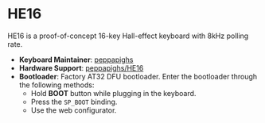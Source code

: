 # HE16

HE16 is a proof-of-concept 16-key Hall-effect keyboard with 8kHz polling rate.

- **Keyboard Maintainer**: [peppapighs](https://github.com/peppapighs)
- **Hardware Support**: [peppapighs/HE16](https://github.com/peppapighs/HE16)
- **Bootloader**: Factory AT32 DFU bootloader. Enter the bootloader through the following methods:
  - Hold **BOOT** button while plugging in the keyboard.
  - Press the `SP_BOOT` binding.
  - Use the web configurator.
